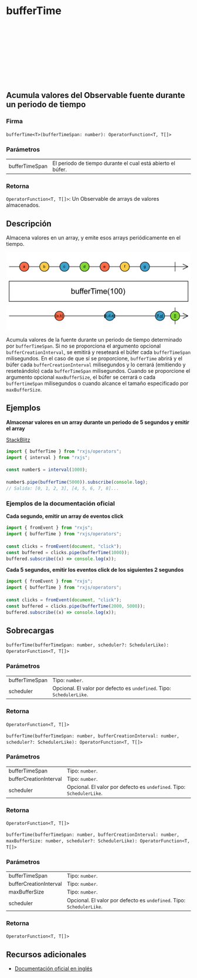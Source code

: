 <div class="page-heading">

# bufferTime

<a target="_blank" href="https://github.com/ReactiveX/rxjs/blob/master/src/internal/operators/bufferTime.ts">
<svg>
  <use xlink:href="/assets/icons/github.svg#github"></use>
</svg>
</a>
</div>

<h2 class="subtitle"> Acumula valores del Observable fuente durante un periodo de tiempo
</h2>

### Firma

`bufferTime<T>(bufferTimeSpan: number): OperatorFunction<T, T[]>`

### Parámetros

<table>
<tr><td>bufferTimeSpan</td><td>El periodo de tiempo durante el cual está abierto el búfer.</td></tr>
</table>

### Retorna

`OperatorFunction<T, T[]>`: Un Observable de arrays de valores almacenados.

## Descripción

Almacena valores en un array, y emite esos arrays periódicamente en el tiempo.

<img src="assets/images/marble-diagrams/transformation/bufferTime.png" alt="Diagrama de canicas del operador bufferTime">

Acumula valores de la fuente durante un periodo de tiempo determinado por `bufferTimeSpan`. Si no se proporciona el argumento opcional `bufferCreationInterval`, se emitirá y reseteará el búfer cada `bufferTimeSpan` milisegundos. En el caso de que sí se proporcione, `bufferTime` abrirá y el búfer cada `bufferCreationInterval` milisegundos y lo cerrará (emitiendo y reseteándolo) cada `bufferTimeSpan` milisegundos. Cuando se proporcione el argumento opcional `maxBufferSize`, el búfer se cerrará o cada `buffertimeSpan` milisegundos o cuando alcance el tamaño especificado por `maxBufferSize`.

## Ejemplos

**Almacenar valores en un array durante un periodo de 5 segundos y emitir el array**

<a target="_blank" href="https://stackblitz.com/edit/rxjs-buffertime-1?file=index.ts">StackBlitz</a>

```javascript
import { bufferTime } from "rxjs/operators";
import { interval } from "rxjs";

const number$ = interval(1000);

number$.pipe(bufferTime(5000)).subscribe(console.log);
// Salida: [0, 1, 2, 3], [4, 5, 6, 7, 8]...
```

### Ejemplos de la documentación oficial

**Cada segundo, emitir un array de eventos click**

```javascript
import { fromEvent } from "rxjs";
import { bufferTime } from "rxjs/operators";

const clicks = fromEvent(document, "click");
const buffered = clicks.pipe(bufferTime(1000));
buffered.subscribe((x) => console.log(x));
```

**Cada 5 segundos, emitir los eventos click de los siguientes 2 segundos**

```javascript
import { fromEvent } from "rxjs";
import { bufferTime } from "rxjs/operators";

const clicks = fromEvent(document, "click");
const buffered = clicks.pipe(bufferTime(2000, 5000));
buffered.subscribe((x) => console.log(x));
```

## Sobrecargas

`bufferTime(bufferTimeSpan: number, scheduler?: SchedulerLike): OperatorFunction<T, T[]>`

### Parámetros

<table>
<tr><td>bufferTimeSpan</td><td>Tipo: <code>number</code>.</td></tr>
<tr><td>scheduler</td><td>Opcional. El valor por defecto es <code>undefined</code>.
Tipo: <code>SchedulerLike</code>.</td></tr>
</table>

### Retorna

`OperatorFunction<T, T[]>`

`bufferTime(bufferTimeSpan: number, bufferCreationInterval: number, scheduler?: SchedulerLike): OperatorFunction<T, T[]>`

### Parámetros

<table>
<tr><td>bufferTimeSpan</td><td>Tipo: <code>number</code>.</td></tr>
<tr><td>bufferCreationInterval</td><td>Tipo: <code>number</code>.</td></tr>
<tr><td>scheduler</td><td>Opcional. El valor por defecto es <code>undefined</code>.
Tipo: <code>SchedulerLike</code>.</td></tr>
</table>

### Retorna

`OperatorFunction<T, T[]>`

`bufferTime(bufferTimeSpan: number, bufferCreationInterval: number, maxBufferSize: number, scheduler?: SchedulerLike): OperatorFunction<T, T[]>`

### Parámetros

<table>
<tr><td>bufferTimeSpan</td><td>Tipo: <code>number</code>.</td></tr>
<tr><td>bufferCreationInterval</td><td>Tipo: <code>number</code>.</td></tr>
<tr><td>maxBufferSize</td><td>Tipo: <code>number</code>.</td></tr>
<tr><td>scheduler</td><td>Opcional. El valor por defecto es <code>undefined</code>.
Tipo: <code>SchedulerLike</code>.</td></tr>
</table>

### Retorna

`OperatorFunction<T, T[]>`

## Recursos adicionales

- [Documentación oficial en inglés](https://rxjs-dev.firebaseapp.com/api/operators/bufferTime)
